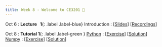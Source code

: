 ```yaml
---
title: Week 8 - Welcome to CE3201 👏
---
```


Oct 6
: **Lecture &nbsp; 1**{: .label .label-blue}  Introduction
  : [[Slides](https://canvas.nus.edu.sg)] [[Recordings](https://canvas.nus.edu.sg)]

Oct 8 
: **Tutorial 1**{: .label .label-green } [Python](https://xiaoganghe.github.io/python-climate-visuals/chapters/data-analytics/python.html)
  : [[Exercise](https://xiaoganghe.github.io/python-climate-visuals/chapters/data-analytics/python-exercise.html)]
  [[Solution](https://xiaoganghe.github.io/python-climate-visuals/chapters/data-analytics/python-solution.html)]  
  [Numpy](https://xiaoganghe.github.io/python-climate-visuals/chapters/data-analytics/numpy.html)
  : [[Exercise](https://xiaoganghe.github.io/python-climate-visuals/chapters/data-analytics/numpy-exercise.html)]
  [[Solution](https://xiaoganghe.github.io/python-climate-visuals/chapters/data-analytics/numpy-solution.html)]

